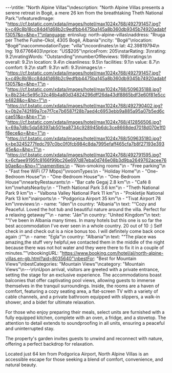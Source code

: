 ---\ntitle: "North Alpine Villas"\ndescription: "North Alpine Villas presents a serene retreat in Bogë, a mere 26 km from the breathtaking Theth National Park."\nfeaturedImage: "https://cf.bstatic.com/xdata/images/hotel/max1024x768/492791457.jpg?k=c49c8b18cc84d41d68b2c9edfbb4475ba145a8b360db9345b74920adabff3057&o=&hp=1"\nlanguage: en\nslug: north-alpine-villas\naddress: "Rruga per Thethe Fushe-Okol, 4305 Bogë, Albania"\ncity: "Bogë"\nlocation: "Bogë"\naccommodationType: "villa"\ncoordinates:\n  lat: 42.39819794\n  lng: 19.67766403\nprice: "US$205"\npriceFrom: 205\nstarRating: 3\nrating: 9.2\nratingWords: "Outstanding"\nnumberOfReviews: 198\nratings:\n  overall: 9.2\n  location: 9.4\n  cleanliness: 9.5\n  facilities: 9.1\n  value: 8.7\n  comfort: 9.2\n  staff: 9.3\n  wifi: 9.3\nimages:\n  - "https://cf.bstatic.com/xdata/images/hotel/max1024x768/492791457.jpg?k=c49c8b18cc84d41d68b2c9edfbb4475ba145a8b360db9345b74920adabff3057&o=&hp=1"\n  - "https://cf.bstatic.com/xdata/images/hotel/max1024x768/509635188.jpg?k=8b234c5e95c32c46b4a80d34824296dff26da43df8865bdf3e60f81e5cce4828&o=&hp=1"\n  - "https://cf.bstatic.com/xdata/images/hotel/max1024x768/492790402.jpg?k=0b2e742f89a7ce7f7ce7b6587f28b7aed4c6953ebb9a885a95a07b5ed6ccae51&o=&hp=1"\n  - "https://cf.bstatic.com/xdata/images/hotel/max1024x768/412856506.jpg?k=69a7d8c5da58397ab501ea8734c928945b6dc3ce8668ded7018d070e1f0f8ece&o=&hp=1"\n  - "https://cf.bstatic.com/xdata/images/hotel/max1024x768/509635180.jpg?k=be3245277fedc797c0bc0f0fcb984c8da7995efaff465cfa7b8f27193e39345e&o=&hp=1"\n  - "https://cf.bstatic.com/xdata/images/hotel/max1024x768/492791595.jpg?k=6cfaee9195fc8166f99bc26e697d87eba0d746e08b3d9ba2649762acee76b0ae&o=&hp=1"\namenities:\n  - "Non-smoking rooms"\n  - "Free parking"\n  - "Fast free WiFi (77 Mbps)"\nroomTypes:\n  - "Holiday Home"\n  - "One-Bedroom House"\n  - "One-Bedroom House"\n  - "One-Bedroom House"\nnearbyRestaurants:\n  - "Bar cafe Gegaj 2.8 km"\n  - "Café 8 km"\nwhatsNearby:\n  - "Theth National Park 3.6 km"\n  - "Theth National Park 9 km"\n  - "Valbona Valley National Park 11 km"\n  - "Prokletije National Park 13 km"\nairports:\n  - "Podgorica Airport 35 km"\n  - "Tivat Airport 78 km"\nreviews:\n  - name: "Iden"\n    country: "Albania"\n    text: "“Cozy and Peaceful. Loved the hot tub and beautiful nature around the villa. Perfect for a relaxing getaway”"\n  - name: "Ján"\n    country: "United Kingdom"\n    text: "“I've been in Albania many times. In many hotels but this one is so far the best accommodation I've ever seen in a whole country. 20 out of 10 :)
Self check in and check out is a nice bonus too. I will definitely come back once again :)”"\n  - name: "Egla"\n    country: "Albania"\n    text: "“The place was amazing,the stuff very helpful,we contacted them in the middle of the night because there was not hot water and they were there to fix it in a couple of minutes.”"\nbookingURL: "https://www.booking.com/hotel/al/north-alpine-villas.en-gb.html?aid=8035640"\nbestFor: "Best for Mountain Views"\nbestCategories: "Mountain Views"\ncategory: "Mountain Views"\n---\n\nUpon arrival, visitors are greeted with a private entrance, setting the stage for an exclusive experience. The accommodations boast balconies that offer captivating pool views, allowing guests to immerse themselves in the tranquil surroundings. Inside, the rooms are a haven of comfort, featuring a cozy seating area, a flat-screen TV with a variety of cable channels, and a private bathroom equipped with slippers, a walk-in shower, and a bidet for ultimate relaxation.

For those who enjoy preparing their meals, select units are furnished with a fully equipped kitchen, complete with an oven, a fridge, and a stovetop. The attention to detail extends to soundproofing in all units, ensuring a peaceful and uninterrupted stay.

The property's garden invites guests to unwind and reconnect with nature, offering a perfect backdrop for relaxation. 

Located just 64 km from Podgorica Airport, North Alpine Villas is an accessible escape for those seeking a blend of comfort, convenience, and natural beauty.